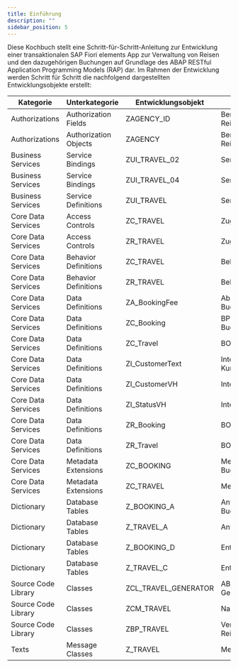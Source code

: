 ```yaml
---
title: Einführung
description: ""
sidebar_position: 5
---
```


Diese Kochbuch stellt eine Schritt-für-Schritt-Anleitung zur Entwicklung einer transaktionalen SAP Fiori elements App zur Verwaltung von Reisen und den dazugehörigen Buchungen auf Grundlage des ABAP RESTful Application Programming Models (RAP) dar. Im Rahmen der Entwicklung werden Schritt für Schritt die nachfolgend dargestellten Entwicklungsobjekte erstellt:

| Kategorie           | Unterkategorie        | Entwicklungsobjekt   | Anmerkungen                       |
| ------------------- | --------------------- | -------------------- | --------------------------------- |
| Authorizations      | Authorization Fields  | ZAGENCY_ID           | Berechtigungsfeld Reisebüronummer |
| Authorizations      | Authorization Objects | ZAGENCY              | Berechtigungsobjekt Reisebüro     |
| Business Services   | Service Bindings      | ZUI_TRAVEL_02        | Service Binding Reise             |
| Business Services   | Service Bindings      | ZUI_TRAVEL_04        | Service Binding Reise             |
| Business Services   | Service Definitions   | ZUI_TRAVEL           | Service Definition Reise          |
| Core Data Services  | Access Controls       | ZC_TRAVEL            | Zugriffskontrolle Reise           |
| Core Data Services  | Access Controls       | ZR_TRAVEL            | Zugriffskontrolle Reise           |
| Core Data Services  | Behavior Definitions  | ZC_TRAVEL            | Behavior Projection Reise         |
| Core Data Services  | Behavior Definitions  | ZR_TRAVEL            | Behavior Definition Reise         |
| Core Data Services  | Data Definitions      | ZA_BookingFee        | Abstract View Buchungsgebühr      |
| Core Data Services  | Data Definitions      | ZC_Booking           | BP Projection View Buchung        |
| Core Data Services  | Data Definitions      | ZC_Travel            | BO Projection View Reise          |
| Core Data Services  | Data Definitions      | ZI_CustomerText      | Interface View Kundenname         |
| Core Data Services  | Data Definitions      | ZI_CustomerVH        | Interface View Kunde              |
| Core Data Services  | Data Definitions      | ZI_StatusVH          | Interface View Status             |
| Core Data Services  | Data Definitions      | ZR_Booking           | BO Base View Buchung              |
| Core Data Services  | Data Definitions      | ZR_Travel            | BO Base View Reise                |
| Core Data Services  | Metadata Extensions   | ZC_BOOKING           | Metadata Extension Buchung        |
| Core Data Services  | Metadata Extensions   | ZC_TRAVEL            | Metadata Extension Reise          |
| Dictionary          | Database Tables       | Z_BOOKING_A          | Anwendungstabelle Buchung         |
| Dictionary          | Database Tables       | Z_TRAVEL_A           | Anwendungstabelle Reise           |
| Dictionary          | Database Tables       | Z_BOOKING_D          | Entwurfstabelle Buchung           |
| Dictionary          | Database Tables       | Z_TRAVEL_C           | Entwurfstabelle Reise             |
| Source Code Library | Classes               | ZCL_TRAVEL_GENERATOR | ABAP-Klasse Reise-Generator       |
| Source Code Library | Classes               | ZCM_TRAVEL           | Nachrichtenklasse Reise           |
| Source Code Library | Classes               | ZBP_TRAVEL           | Verhaltensimplementierung Reise   |
| Texts               | Message Classes       | Z_TRAVEL             | Message Class Reise               |
